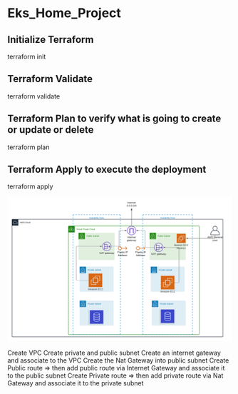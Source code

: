 # Eks_Home_Project

## Initialize Terraform
terraform init

## Terraform Validate
terraform validate

## Terraform Plan to verify what is going to create or update or delete
terraform plan

## Terraform Apply to execute the deployment
terraform apply




![Alt text](./images/aws%20document.png "Title")


Create VPC
Create private and public subnet
Create an internet gateway and associate to the VPC
Create the Nat Gateway into public subnet
Create Public route => then add public route via Internet Gateway and associate it to the public subnet
Create Private route => then add private route via Nat Gateway and associate it to the private subnet